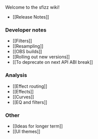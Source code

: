 Welcome to the sfizz wiki!

- [[Release Notes]]

### Developer notes

- [[Filters]]
- [[Resampling]]
- [[OBS builds]]
- [[Rolling out new versions]]
- [[To deprecate on next API ABI break]]

### Analysis

- [[Effect routing]]
- [[Effects]]
- [[Curves]]
- [[EQ and filters]]

### Other

- [[Ideas for longer term]]
- [[UI themes]]
